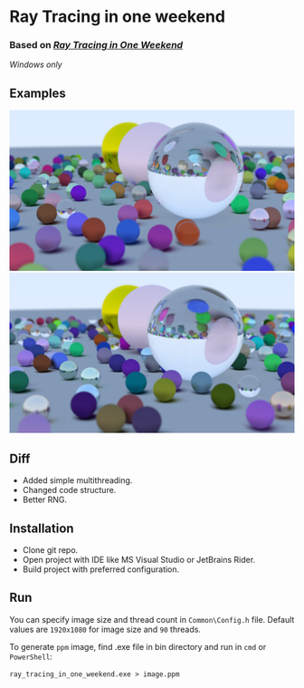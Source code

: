 ﻿# Ray Tracing in one weekend
### Based on [_Ray Tracing in One Weekend_](https://raytracing.github.io/books/RayTracingInOneWeekend.html)
*Windows only*

## Examples
<img src="image_4k.jpg">
<img src="image_1080.jpg">

## Diff
- Added simple multithreading.
- Changed code structure.
- Better RNG.

## Installation
- Clone git repo.
- Open project with IDE like MS Visual Studio or JetBrains Rider.
- Build project with preferred configuration.

## Run
You can specify image size and thread count in `Common\Config.h` file. 
Default values are `1920x1080` for image size and `90` threads.

To generate `ppm` image, find .exe file in bin directory and run in `cmd` or `PowerShell`:  
``` 
ray_tracing_in_one_weekend.exe > image.ppm 
```

